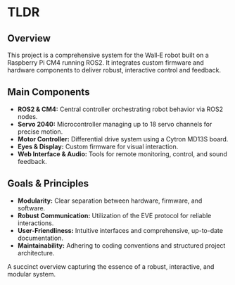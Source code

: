 # TLDR

## Overview
This project is a comprehensive system for the Wall‑E robot built on a Raspberry Pi CM4 running ROS2. It integrates custom firmware and hardware components to deliver robust, interactive control and feedback.

## Main Components
- **ROS2 & CM4:** Central controller orchestrating robot behavior via ROS2 nodes.
- **Servo 2040:** Microcontroller managing up to 18 servo channels for precise motion.
- **Motor Controller:** Differential drive system using a Cytron MD13S board.
- **Eyes & Display:** Custom firmware for visual interaction.
- **Web Interface & Audio:** Tools for remote monitoring, control, and sound feedback.

## Goals & Principles
- **Modularity:** Clear separation between hardware, firmware, and software.
- **Robust Communication:** Utilization of the EVE protocol for reliable interactions.
- **User-Friendliness:** Intuitive interfaces and comprehensive, up-to-date documentation.
- **Maintainability:** Adhering to coding conventions and structured project architecture.

A succinct overview capturing the essence of a robust, interactive, and modular system.
